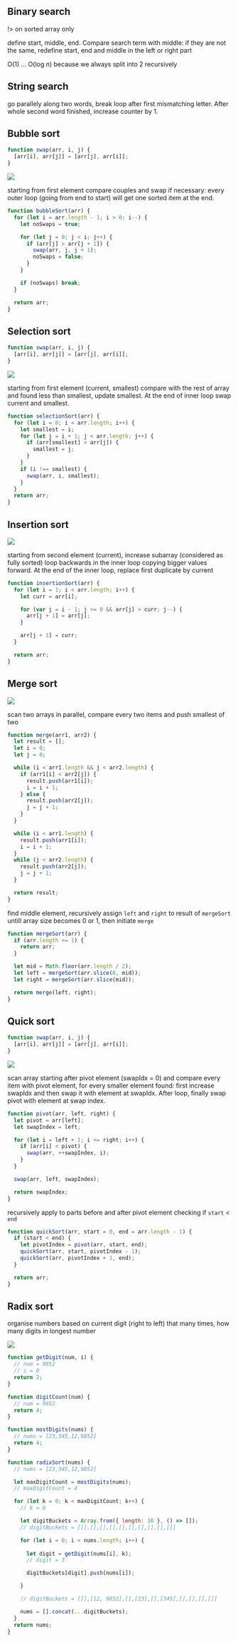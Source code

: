 ## Binary search

!> on sorted array only

define start, middle, end. Compare search term with middle: if they are not the same, redefine start, end and middle in the left or right part

O(1) ... O(log n) because we always split into 2 recursively

## String search

go parallely along two words, break loop after first mismatching letter. After whole second word finished, increase counter by 1.

## Bubble sort

```js
function swap(arr, i, j) {
  [arr[i], arr[j]] = [arr[j], arr[i]];
}
```

![](assets/bubble.gif)

starting from first element compare couples and swap if necessary: every outer loop (going from end to start) will get one sorted item at the end.

```js
function bubbleSort(arr) {
  for (let i = arr.length - 1; i > 0; i--) {
    let noSwaps = true;

    for (let j = 0; j < i; j++) {
      if (arr[j] > arr[j + 1]) {
        swap(arr, j, j + 1);
        noSwaps = false;
      }
    }

    if (noSwaps) break;
  }

  return arr;
}
```

## Selection sort

```js
function swap(arr, i, j) {
  [arr[i], arr[j]] = [arr[j], arr[i]];
}
```

![](assets/selection.gif)

starting from first element (current, smallest) compare with the rest of array and found less than smallest, update smallest. At the end of inner loop swap current and smallest.

```js
function selectionSort(arr) {
  for (let i = 0; i < arr.length; i++) {
    let smallest = i;
    for (let j = i + 1; j < arr.length; j++) {
      if (arr[smallest] > arr[j]) {
        smallest = j;
      }
    }
    if (i !== smallest) {
      swap(arr, i, smallest);
    }
  }
  return arr;
}
```

## Insertion sort

![](assets/insertion.gif)

starting from second element (current), increase subarray (considered as fully sorted) loop backwards in the inner loop copying bigger values forward. At the end of the inner loop, replace first duplicate by current

```js
function insertionSort(arr) {
  for (let i = 1; i < arr.length; i++) {
    let curr = arr[i];

    for (var j = i - 1; j >= 0 && arr[j] > curr; j--) {
      arr[j + 1] = arr[j];
    }

    arr[j + 1] = curr;
  }

  return arr;
}
```

## Merge sort

![](assets/merge.gif)

scan two arrays in parallel, compare every two items and push smallest of two

```js
function merge(arr1, arr2) {
  let result = [];
  let i = 0;
  let j = 0;

  while (i < arr1.length && j < arr2.length) {
    if (arr1[i] < arr2[j]) {
      result.push(arr1[i]);
      i = i + 1;
    } else {
      result.push(arr2[j]);
      j = j + 1;
    }
  }

  while (i < arr1.length) {
    result.push(arr1[i]);
    i = i + 1;
  }
  while (j < arr2.length) {
    result.push(arr2[j]);
    j = j + 1;
  }

  return result;
}
```

find middle element, recursively assign `left` and `right` to result of `mergeSort` untill array size becomes 0 or 1, then initiate `merge`

```js
function mergeSort(arr) {
  if (arr.length <= 1) {
    return arr;
  }

  let mid = Math.floor(arr.length / 2);
  let left = mergeSort(arr.slice(0, mid));
  let right = mergeSort(arr.slice(mid));

  return merge(left, right);
}
```

## Quick sort

```js
function swap(arr, i, j) {
  [arr[i], arr[j]] = [arr[j], arr[i]];
}
```

![](assets/quick.gif)

scan array starting after pivot element (swapIdx = 0) and compare every item with pivot element, for every smaller element found: first increase swapIdx and then swap it with element at swapIdx. After loop, finally swap pivot with element at swap index.

```js
function pivot(arr, left, right) {
  let pivot = arr[left];
  let swapIndex = left;

  for (let i = left + 1; i <= right; i++) {
    if (arr[i] < pivot) {
      swap(arr, ++swapIndex, i);
    }
  }

  swap(arr, left, swapIndex);

  return swapIndex;
}
```

recursively apply to parts before and after pivot element checking if `start` < `end`

```js
function quickSort(arr, start = 0, end = arr.length - 1) {
  if (start < end) {
    let pivotIndex = pivot(arr, start, end);
    quickSort(arr, start, pivotIndex - 1);
    quickSort(arr, pivotIndex + 1, end);
  }

  return arr;
}
```

## Radix sort

organise numbers based on current digit (right to left) that many times, how many digits in longest number

![](assets/radix.gif)

```js
function getDigit(num, i) {
  // num = 9852
  // i = 0
  return 2;
}

function digitCount(num) {
  // num = 9852
  return 4;
}

function mostDigits(nums) {
  // nums = [23,345,12,9852] 
  return 4;
}

function radixSort(nums) {
  // nums = [23,345,12,9852]

  let maxDigitCount = mostDigits(nums);
  // maxDigitCount = 4

  for (let k = 0; k < maxDigitCount; k++) {
    // k = 0

    let digitBuckets = Array.from({ length: 10 }, () => []);
    // digitBuckets = [[],[],[],[],[],[],[],[],[],[]]

    for (let i = 0; i < nums.length; i++) {
      
      let digit = getDigit(nums[i], k);
      // digit = 3

      digitBuckets[digit].push(nums[i]);

    }

    // digitBuckets = [[],[12, 9852],[],[23],[],[345],[],[],[],[]]

    nums = [].concat(...digitBuckets);
  }
  return nums;
}
```
